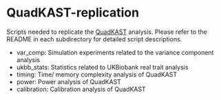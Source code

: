 # QuadKAST-replication

Scripts needed to replicate the [QuadKAST](https://github.com/sriramlab/FastKAST/tree/QuadKAST) analysis. Please refer to the README in each subdirectory for detailed script descriptions.

* var_comp: Simulation experiments related to the variance component analysis
* ukbb_stats: Statistics related to UKBiobank real trait analysis
* timing: Time/ memory complexity analysis of QuadKAST
* power: Power analysis of QuadKAST
* calibration: Calibration analysis of QuadKAST
